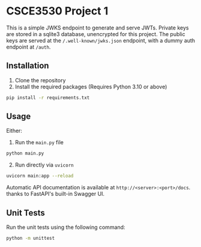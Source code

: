 # CSCE3530 Project 1

This is a simple JWKS endpoint to generate and serve JWTs. Private keys are stored in a sqlite3 database, unencrypted for this project. The public keys are served at the `/.well-known/jwks.json` endpoint, with a dummy auth endpoint at `/auth`.

## Installation

1. Clone the repository
2. Install the required packages (Requires Python 3.10 or above)
```bash
pip install -r requirements.txt
```

## Usage

Either:

1. Run the `main.py` file
```bash
python main.py
```
2. Run directly via `uvicorn`
```bash
uvicorn main:app --reload
```

Automatic API documentation is available at `http://<server>:<port>/docs`. thanks to FastAPI's built-in Swagger UI.

## Unit Tests

Run the unit tests using the following command:
```bash
python -m unittest
```